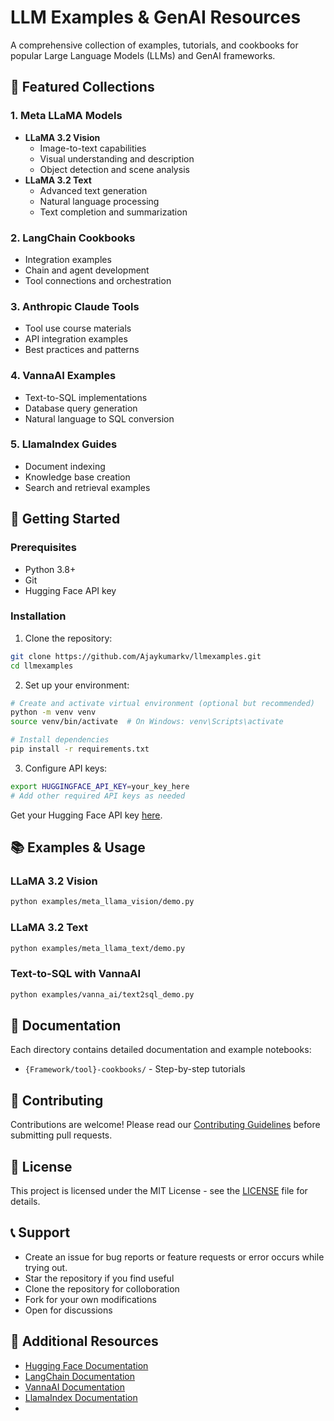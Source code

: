 # LLM Examples & GenAI Resources

A comprehensive collection of examples, tutorials, and cookbooks for popular Large Language Models (LLMs) and GenAI frameworks.

## 🌟 Featured Collections

### 1. Meta LLaMA Models
- **LLaMA 3.2 Vision**
  - Image-to-text capabilities
  - Visual understanding and description
  - Object detection and scene analysis
- **LLaMA 3.2 Text**
  - Advanced text generation
  - Natural language processing
  - Text completion and summarization

### 2. LangChain Cookbooks
- Integration examples
- Chain and agent development
- Tool connections and orchestration

### 3. Anthropic Claude Tools
- Tool use course materials
- API integration examples
- Best practices and patterns

### 4. VannaAI Examples
- Text-to-SQL implementations
- Database query generation
- Natural language to SQL conversion

### 5. LlamaIndex Guides
- Document indexing
- Knowledge base creation
- Search and retrieval examples

## 🚀 Getting Started

### Prerequisites
- Python 3.8+
- Git
- Hugging Face API key

### Installation

1. Clone the repository:
```bash
git clone https://github.com/Ajaykumarkv/llmexamples.git
cd llmexamples
```

2. Set up your environment:
```bash
# Create and activate virtual environment (optional but recommended)
python -m venv venv
source venv/bin/activate  # On Windows: venv\Scripts\activate

# Install dependencies
pip install -r requirements.txt
```

3. Configure API keys:
```bash
export HUGGINGFACE_API_KEY=your_key_here
# Add other required API keys as needed
```

Get your Hugging Face API key [here](https://huggingface.co/settings/tokens).

## 📚 Examples & Usage

### LLaMA 3.2 Vision
```bash
python examples/meta_llama_vision/demo.py
```

### LLaMA 3.2 Text
```bash
python examples/meta_llama_text/demo.py
```

### Text-to-SQL with VannaAI
```bash
python examples/vanna_ai/text2sql_demo.py
```

## 📖 Documentation
Each directory contains detailed documentation and example notebooks:

- `{Framework/tool}-cookbooks/` - Step-by-step tutorials


## 🤝 Contributing
Contributions are welcome! Please read our [Contributing Guidelines](CONTRIBUTING.md) before submitting pull requests.

## 📄 License
This project is licensed under the MIT License - see the [LICENSE](LICENSE) file for details.

## 📞 Support
- Create an issue for bug reports or feature requests or error occurs while trying out.
- Star the repository if you find useful
- Clone the repository for colloboration
- Fork for your own modifications
- Open for discussions

## 🔗 Additional Resources
- [Hugging Face Documentation](https://huggingface.co/docs)
- [LangChain Documentation](https://python.langchain.com/docs)
- [VannaAI Documentation](https://vanna.ai/docs)
- [LlamaIndex Documentation](https://docs.llamaindex.ai)
- 
